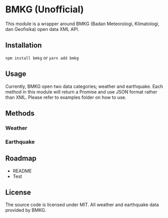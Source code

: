 # BMKG (Unofficial)

This module is a wrapper around BMKG (Badan Meteorologi, Klimatologi, dan Geofisika) open data XML API.

## Installation

`npm install bmkg` or `yarn add bmkg`

## Usage

Currently, BMKG open two data categories; weather and earthquake. Each method in this module will return a Promise and use JSON format rather than XML. Please refer to examples folder on how to use.

## Methods

### Weather

### Earthquake

## Roadmap

- README
- Test

## License

The source code is licensed under MIT. All weather and earthquake data provided by BMKG.
